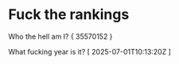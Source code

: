 # Fuck the rankings

Who the hell am I?
{ 35570152 }

What fucking year is it?
[ 2025-07-01T10:13:20Z ]
